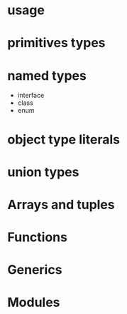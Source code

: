 # usage

# primitives types

# named types

- interface
- class
- enum

# object type literals

# union types

# Arrays and tuples

# Functions



# Generics

# Modules
